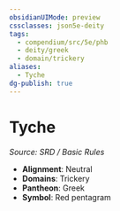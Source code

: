 ```yaml
---
obsidianUIMode: preview
cssclasses: json5e-deity
tags:
  - compendium/src/5e/phb
  - deity/greek
  - domain/trickery
aliases:
  - Tyche
dg-publish: true
---
```

# Tyche
*Source: SRD / Basic Rules* 

- **Alignment**: Neutral
- **Domains**: Trickery
- **Pantheon**: Greek
- **Symbol**: Red pentagram